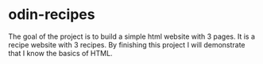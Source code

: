 # odin-recipes
The goal of the project is to build a simple html website with 3 pages. It is a recipe website with 3 recipes. By finishing this project I will demonstrate that I know the basics of HTML.